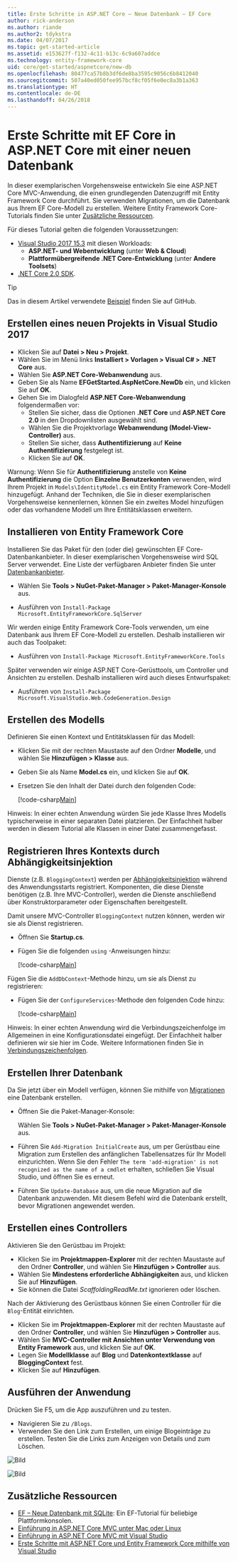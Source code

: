 ```yaml
---
title: Erste Schritte in ASP.NET Core – Neue Datenbank – EF Core
author: rick-anderson
ms.author: riande
ms.author2: tdykstra
ms.date: 04/07/2017
ms.topic: get-started-article
ms.assetid: e153627f-f132-4c11-b13c-6c9a607addce
ms.technology: entity-framework-core
uid: core/get-started/aspnetcore/new-db
ms.openlocfilehash: 80477ca57b8b3df6de8ba3595c9056c6b8412040
ms.sourcegitcommit: 507a40ed050fee957bcf8cf05f6e0ec8a3b1a363
ms.translationtype: HT
ms.contentlocale: de-DE
ms.lasthandoff: 04/26/2018
---
```

# <a name="getting-started-with-ef-core-on-aspnet-core-with-a-new-database"></a>Erste Schritte mit EF Core in ASP.NET Core mit einer neuen Datenbank

In dieser exemplarischen Vorgehensweise entwickeln Sie eine ASP.NET Core MVC-Anwendung, die einen grundlegenden Datenzugriff mit Entity Framework Core durchführt. Sie verwenden Migrationen, um die Datenbank aus Ihrem EF Core-Modell zu erstellen. Weitere Entity Framework Core-Tutorials finden Sie unter [Zusätzliche Ressourcen](#additional-resources).

Für dieses Tutorial gelten die folgenden Voraussetzungen:
* [Visual Studio 2017 15.3](https://www.visualstudio.com/downloads/) mit diesen Workloads:
  * **ASP.NET- und Webentwicklung** (unter **Web & Cloud**)
  * **Plattformübergreifende .NET Core-Entwicklung** (unter **Andere Toolsets**)
* [.NET Core 2.0 SDK](https://www.microsoft.com/net/download/core).

> [!TIP]  
> Das in diesem Artikel verwendete [Beispiel](https://github.com/aspnet/EntityFramework.Docs/tree/master/samples/core/GetStarted/AspNetCore/EFGetStarted.AspNetCore.NewDb) finden Sie auf GitHub.

## <a name="create-a-new-project-in-visual-studio-2017"></a>Erstellen eines neuen Projekts in Visual Studio 2017

* Klicken Sie auf **Datei > Neu > Projekt**.
* Wählen Sie im Menü links **Installiert > Vorlagen > Visual C# > .NET Core** aus.
* Wählen Sie **ASP.NET Core-Webanwendung** aus.
* Geben Sie als Name **EFGetStarted.AspNetCore.NewDb** ein, und klicken Sie auf **OK**.
* Gehen Sie im Dialogfeld **ASP.NET Core-Webanwendung** folgendermaßen vor:
  * Stellen Sie sicher, dass die Optionen **.NET Core** und **ASP.NET Core 2.0** in den Dropdownlisten ausgewählt sind.
  * Wählen Sie die Projektvorlage **Webanwendung (Model-View-Controller)** aus.
  * Stellen Sie sicher, dass **Authentifizierung** auf **Keine Authentifizierung** festgelegt ist.
  * Klicken Sie auf **OK**.

Warnung: Wenn Sie für **Authentifizierung** anstelle von **Keine Authentifizierung** die Option **Einzelne Benutzerkonten** verwenden, wird Ihrem Projekt in `Models\IdentityModel.cs` ein Entity Framework Core-Modell hinzugefügt. Anhand der Techniken, die Sie in dieser exemplarischen Vorgehensweise kennenlernen, können Sie ein zweites Model hinzufügen oder das vorhandene Modell um Ihre Entitätsklassen erweitern.

## <a name="install-entity-framework-core"></a>Installieren von Entity Framework Core

Installieren Sie das Paket für den (oder die) gewünschten EF Core-Datenbankanbieter. In dieser exemplarischen Vorgehensweise wird SQL Server verwendet. Eine Liste der verfügbaren Anbieter finden Sie unter [Datenbankanbieter](../../providers/index.md).

* Wählen Sie **Tools > NuGet-Paket-Manager > Paket-Manager-Konsole** aus.

* Ausführen von `Install-Package Microsoft.EntityFrameworkCore.SqlServer`

Wir werden einige Entity Framework Core-Tools verwenden, um eine Datenbank aus Ihrem EF Core-Modell zu erstellen. Deshalb installieren wir auch das Toolpaket:

* Ausführen von `Install-Package Microsoft.EntityFrameworkCore.Tools`

Später verwenden wir einige ASP.NET Core-Gerüsttools, um Controller und Ansichten zu erstellen. Deshalb installieren wird auch dieses Entwurfspaket:

* Ausführen von `Install-Package Microsoft.VisualStudio.Web.CodeGeneration.Design`

## <a name="create-the-model"></a>Erstellen des Modells

Definieren Sie einen Kontext und Entitätsklassen für das Modell:

* Klicken Sie mit der rechten Maustaste auf den Ordner **Modelle**, und wählen Sie **Hinzufügen > Klasse** aus.
* Geben Sie als Name **Model.cs** ein, und klicken Sie auf **OK**.
* Ersetzen Sie den Inhalt der Datei durch den folgenden Code:

  [!code-csharp[Main](../../../../samples/core/GetStarted/AspNetCore/EFGetStarted.AspNetCore.NewDb/Models/Model.cs)]

Hinweis: In einer echten Anwendung würden Sie jede Klasse Ihres Modells typischerweise in einer separaten Datei platzieren. Der Einfachheit halber werden in diesem Tutorial alle Klassen in einer Datei zusammengefasst.

## <a name="register-your-context-with-dependency-injection"></a>Registrieren Ihres Kontexts durch Abhängigkeitsinjektion

Dienste (z.B. `BloggingContext`) werden per [Abhängigkeitsinjektion](http://docs.asp.net/en/latest/fundamentals/dependency-injection.html) während des Anwendungsstarts registriert. Komponenten, die diese Dienste benötigen (z.B. Ihre MVC-Controller), werden die Dienste anschließend über Konstruktorparameter oder Eigenschaften bereitgestellt.

Damit unsere MVC-Controller `BloggingContext` nutzen können, werden wir sie als Dienst registrieren.

* Öffnen Sie **Startup.cs**.
* Fügen Sie die folgenden `using` -Anweisungen hinzu:

  [!code-csharp[Main](../../../../samples/core/GetStarted/AspNetCore/EFGetStarted.AspNetCore.NewDb/Startup.cs#AddedUsings)]

Fügen Sie die `AddDbContext`-Methode hinzu, um sie als Dienst zu registrieren:

* Fügen Sie der `ConfigureServices`-Methode den folgenden Code hinzu:

  [!code-csharp[Main](../../../../samples/core/GetStarted/AspNetCore/EFGetStarted.AspNetCore.NewDb/Startup.cs?name=ConfigureServices&highlight=7-8)]

Hinweis: In einer echten Anwendung wird die Verbindungszeichenfolge im Allgemeinen in eine Konfigurationsdatei eingefügt. Der Einfachheit halber definieren wir sie hier im Code. Weitere Informationen finden Sie in [Verbindungszeichenfolgen](../../miscellaneous/connection-strings.md).

## <a name="create-your-database"></a>Erstellen Ihrer Datenbank

Da Sie jetzt über ein Modell verfügen, können Sie mithilfe von [Migrationen](https://docs.microsoft.com/aspnet/core/data/ef-mvc/migrations#introduction-to-migrations) eine Datenbank erstellen.

* Öffnen Sie die Paket-Manager-Konsole:

  Wählen Sie **Tools > NuGet-Paket-Manager > Paket-Manager-Konsole** aus.
* Führen Sie `Add-Migration InitialCreate` aus, um per Gerüstbau eine Migration zum Erstellen des anfänglichen Tabellensatzes für Ihr Modell einzurichten. Wenn Sie den Fehler `The term 'add-migration' is not recognized as the name of a cmdlet` erhalten, schließen Sie Visual Studio, und öffnen Sie es erneut.
* Führen Sie `Update-Database` aus, um die neue Migration auf die Datenbank anzuwenden. Mit diesem Befehl wird die Datenbank erstellt, bevor Migrationen angewendet werden.

## <a name="create-a-controller"></a>Erstellen eines Controllers

Aktivieren Sie den Gerüstbau im Projekt:

* Klicken Sie im **Projektmappen-Explorer** mit der rechten Maustaste auf den Ordner **Controller**, und wählen Sie **Hinzufügen > Controller** aus.
* Wählen Sie **Mindestens erforderliche Abhängigkeiten** aus, und klicken Sie auf **Hinzufügen**.
* Sie können die Datei *ScaffoldingReadMe.txt* ignorieren oder löschen.

Nach der Aktivierung des Gerüstbaus können Sie einen Controller für die `Blog`-Entität einrichten.

* Klicken Sie im **Projektmappen-Explorer** mit der rechten Maustaste auf den Ordner **Controller**, und wählen Sie **Hinzufügen > Controller** aus.
* Wählen Sie **MVC-Controller mit Ansichten unter Verwendung von Entity Framework** aus, und klicken Sie auf **OK**.
* Legen Sie **Modellklasse** auf **Blog** und **Datenkontextklasse** auf **BloggingContext** fest.
* Klicken Sie auf **Hinzufügen**.


## <a name="run-the-application"></a>Ausführen der Anwendung

Drücken Sie F5, um die App auszuführen und zu testen.

* Navigieren Sie zu `/Blogs`.
* Verwenden Sie den Link zum Erstellen, um einige Blogeinträge zu erstellen. Testen Sie die Links zum Anzeigen von Details und zum Löschen.

![Bild](_static/create.png)

![Bild](_static/index-new-db.png)

## <a name="additional-resources"></a>Zusätzliche Ressourcen

* [EF – Neue Datenbank mit SQLite](xref:core/get-started/netcore/new-db-sqlite): Ein EF-Tutorial für beliebige Plattformkonsolen.
* [Einführung in ASP.NET Core MVC unter Mac oder Linux](https://docs.microsoft.com/aspnet/core/tutorials/first-mvc-app-xplat/index)
* [Einführung in ASP.NET Core MVC mit Visual Studio](https://docs.microsoft.com/aspnet/core/tutorials/first-mvc-app/index)
* [Erste Schritte mit ASP.NET Core und Entity Framework Core mithilfe von Visual Studio](https://docs.microsoft.com/aspnet/core/data/ef-mvc/index)
